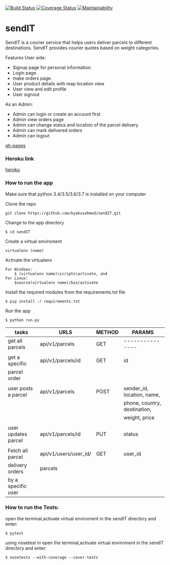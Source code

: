 

[![Build Status](https://travis-ci.org/kyakusahmed/sendIT.svg?branch=apv1)](https://travis-ci.org/kyakusahmed/sendIT)
[![Coverage Status](https://coveralls.io/repos/github/kyakusahmed/sendIT/badge.svg?branch=apv1)](https://coveralls.io/github/kyakusahmed/sendIT?branch=apv1)
[![Maintainability](https://api.codeclimate.com/v1/badges/c82ecad659fb6815446d/maintainability)](https://codeclimate.com/github/kyakusahmed/sendIT/maintainability)



# sendIT
SendIT is a courier service that helps users deliver parcels to different destinations. SendIT provides courier quotes based on weight categories.


 Features
 User side:

- Signup page for personal information.
- Login page .
- make orders page.
- User product details with map location view
- User view and edit profile
- User signout


As an Admin:

- Admin can login or create an account first
- Admin view orders page
- Admin can change status and location of the parcel delivery
- Admin can mark delivered orders
- Admin can logout


[gh-pages](https://kyakusahmed.github.io/sendIT/UI/)

### Heroku link
[heroku](https://send--i.herokuapp.com/api/v1/parcels)




### How to run the app


Make sure that python 3.4/3.5/3.6/3.7 is installed on your computer

Clone the repo
```
git clone https://github.com/kyakusahmed/sendIT.git
```
Change to the app directory
```
$ cd sendIT
```
Create a virtual enviroment
```
virtualenv (name)
```
Activate the virtualenv
```
For Windows:
	$ (virtualenv name)\scripts\activate, and  	
For Linux: 
 	$source(virtualenv name)/bin/activate
```
Install the required modules from the requirements.txt file 
```
$ pip install -r requirements.txt
```
Run the app
```
$ python run.py
```





| tasks               |    URLS                |  METHOD  |         PARAMS              | 
| ------------------- | -----------------------|----------|-----------------------------|
| get all parcels     | api/v1/parcels         |  GET     |   ---------------           |
|                     |                        |          |                             |
| get a specific      | api/v1/parcels/id      |  GET     |  id                         |
| parcel order        |                        |          |                             |
|                     |                        |          |                             |
| user posts a parcel | api/v1/parcels         |  POST    | sender_id, location, name,  | 
|                     |                        |          | phone, country, destination,| 
|	              |			       |	  | weight, price               | 
|                     |                        |          |                             |
| user updates parcel | api/v1/parcels/id      |  PUT     | status                      |
|                     |                        |          |                             |
| Fetch all parcel    | api/v1/users/user_id/  | GET      | user_id                     |
| delivery orders     | parcels                |          |                             |
| by a specific user  |                        |          |                             |
                                        
	
### How to run the Tests:

 open the terminal,activate virtual enviroment in the sendIT directory  and enter:
 ```
 $ pytest
```
 using nosetest  in open the terminal,activate virtual enviroment in the sendIT directory and enter:
 ```
 $ nosetests --with-coverage --cover-tests
 ```
 

